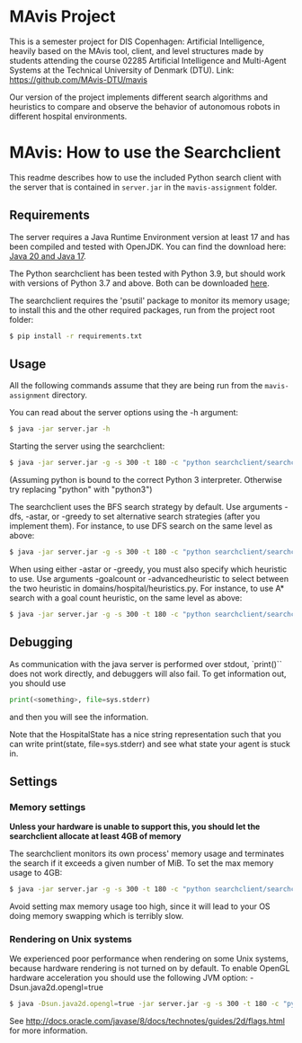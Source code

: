 # MAvis Project
This is a semester project for DIS Copenhagen: Artificial Intelligence, heavily based on the MAvis tool, client, and level structures made by students attending the course 02285 Artificial Intelligence and Multi-Agent Systems at the Technical University of Denmark (DTU). Link: https://github.com/MAvis-DTU/mavis

Our version of the project implements different search algorithms and heuristics to compare and observe the behavior of autonomous robots in different hospital environments.

# MAvis: How to use the Searchclient

This readme describes how to use the included Python search client with the server that is contained in `server.jar` in the `mavis-assignment` folder.


## Requirements

The server requires a Java Runtime Environment version at least 17 and has been compiled and tested with OpenJDK. You can find the download here: [Java 20 and Java 17](https://www.oracle.com/java/technologies/downloads/).


The Python searchclient has been tested with Python 3.9, but should work with versions of Python 3.7 and above. Both can be downloaded [here](https://www.python.org/downloads/).

The searchclient requires the 'psutil' package to monitor its memory usage; to install this and the other required packages, run from the project root folder:
```bash
$ pip install -r requirements.txt
```
## Usage

All the following commands assume that they are being run from the `mavis-assignment` directory. 

You can read about the server options using the -h argument:
```bash
$ java -jar server.jar -h
```

Starting the server using the searchclient:
```bash
$ java -jar server.jar -g -s 300 -t 180 -c "python searchclient/searchclient.py" -l levels/SAD1.lvl
```

(Assuming python is bound to the correct Python 3 interpreter. Otherwise try replacing "python" with "python3")

The searchclient uses the BFS search strategy by default. Use arguments -dfs, -astar, or -greedy to set
alternative search strategies (after you implement them). For instance, to use DFS search on the same level as above:
```bash
$ java -jar server.jar -g -s 300 -t 180 -c "python searchclient/searchclient.py -dfs" -l levels/SAD1.lvl
```

When using either -astar or -greedy, you must also specify which heuristic to use. Use arguments -goalcount or
-advancedheuristic to select between the two heuristic in domains/hospital/heuristics.py.
For instance, to use A* search with a goal count heuristic, on the same level as above:
```bash
$ java -jar server.jar -g -s 300 -t 180 -c "python searchclient/searchclient.py -astar -goalcount" -l levels/SAD1.lvl
```

## Debugging

As communication with the java server is performed over stdout, `print(<something>)`` does not work directly, and debuggers will also fail.
To get information out, you should use
```python
print(<something>, file=sys.stderr)
```
and then you will see the information.

Note that the HospitalState has a nice string representation such that you can write
    print(state, file=sys.stderr)
and see what state your agent is stuck in.

## Settings

### Memory settings

**Unless your hardware is unable to support this, you should let the searchclient allocate at least 4GB of memory**

The searchclient monitors its own process' memory usage and terminates the search if it exceeds a given number of MiB.
To set the max memory usage to 4GB:
```bash
$ java -jar server.jar -g -s 300 -t 180 -c "python searchclient/searchclient.py --max-memory 4g" -l levels/SAD1.lvl
```

Avoid setting max memory usage too high, since it will lead to your OS doing memory swapping which is terribly slow.

### Rendering on Unix systems
We experienced poor performance when rendering on some Unix systems, because hardware rendering is not turned on by default.
To enable OpenGL hardware acceleration you should use the following JVM option: -Dsun.java2d.opengl=true
```bash
$ java -Dsun.java2d.opengl=true -jar server.jar -g -s 300 -t 180 -c "python searchclient/searchclient.py" -l levels/SAD1.lvl
```

See http://docs.oracle.com/javase/8/docs/technotes/guides/2d/flags.html for more information.
